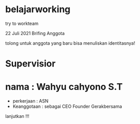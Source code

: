 # belajarworking
try to workteam

22 Juli 2021
Brifing Anggota

tolong untuk anggota yang baru bisa menuliskan identitasnya!

# Supervisior
# nama        : Wahyu cahyono S.T
- perkerjaan  : ASN
- Keanggotaan : sebagai CEO Founder Gerakbersama
  
lanjutkan !!!

